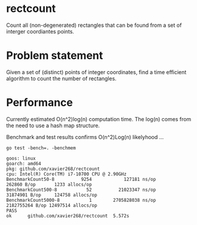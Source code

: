 # rectcount
Count all (non-degenerated) rectangles that can be found from a set of interger coordiantes points.

# Problem statement

Given a set of (distinct) points of integer coordinates, find a time efficient algorithm to count the number of rectangles.

# Performance 

Currently estimated O(n^2)log(n) computation time.
The log(n) comes from the need to use a hash map structure.

Benchmark and test results confirms O(n^2)Log(n) likelyhood ...

```
go test -bench=. -benchmem

goos: linux
goarch: amd64
pkg: github.com/xavier268/rectcount
cpu: Intel(R) Core(TM) i7-10700 CPU @ 2.90GHz
BenchmarkCount50-8          9254            127181 ns/op          262860 B/op       1233 allocs/op
BenchmarkCount500-8           52          21023347 ns/op        31874901 B/op     124758 allocs/op
BenchmarkCount5000-8           1        2705828038 ns/op        2182755264 B/op 12497514 allocs/op
PASS
ok      github.com/xavier268/rectcount  5.572s
```
